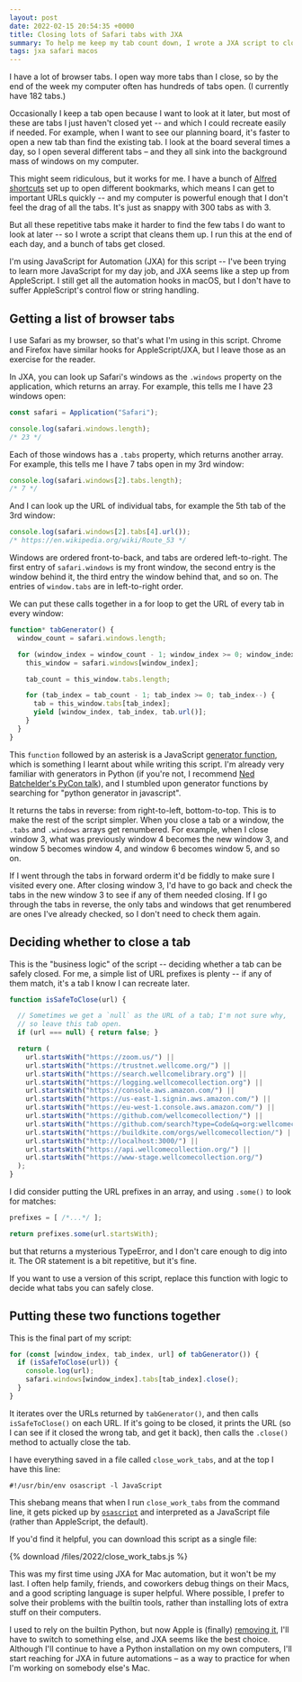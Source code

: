 ```yaml
---
layout: post
date: 2022-02-15 20:54:35 +0000
title: Closing lots of Safari tabs with JXA
summary: To help me keep my tab count down, I wrote a JXA script to close tabs that can easily be recreated.
tags: jxa safari macos
---
```


I have a lot of browser tabs.
I open way more tabs than I close, so by the end of the week my computer often has hundreds of tabs open.
(I currently have 182 tabs.)

Occasionally I keep a tab open because I want to look at it later, but most of these are tabs I just haven't closed yet -- and which I could recreate easily if needed.
For example, when I want to see our planning board, it's faster to open a new tab than find the existing tab.
I look at the board several times a day, so I open several different tabs – and they all sink into the background mass of windows on my computer.

This might seem ridiculous, but it works for me.
I have a bunch of [Alfred shortcuts](https://www.alfredapp.com) set up to open different bookmarks, which means I can get to important URLs quickly -- and my computer is powerful enough that I don't feel the drag of all the tabs.
It's just as snappy with 300 tabs as with 3.

But all these repetitive tabs make it harder to find the few tabs I do want to look at later -- so I wrote a script that cleans them up.
I run this at the end of each day, and a bunch of tabs get closed.

I'm using JavaScript for Automation (JXA) for this script -- I've been trying to learn more JavaScript for my day job, and JXA seems like a step up from AppleScript.
I still get all the automation hooks in macOS, but I don't have to suffer AppleScript's control flow or string handling.

[osascript]: https://ss64.com/osx/osascript.html


## Getting a list of browser tabs

I use Safari as my browser, so that's what I'm using in this script.
Chrome and Firefox have similar hooks for AppleScript/JXA, but I leave those as an exercise for the reader.

In JXA, you can look up Safari's windows as the `.windows` property on the application, which returns an array.
For example, this tells me I have 23 windows open:

```javascript
const safari = Application("Safari");

console.log(safari.windows.length);
/* 23 */
```

Each of those windows has a `.tabs` property, which returns another array.
For example, this tells me I have 7 tabs open in my 3rd window:

```javascript
console.log(safari.windows[2].tabs.length);
/* 7 */
```

And I can look up the URL of individual tabs, for example the 5th tab of the 3rd window:

```javascript
console.log(safari.windows[2].tabs[4].url());
/* https://en.wikipedia.org/wiki/Route_53 */
```

Windows are ordered front-to-back, and tabs are ordered left-to-right.
The first entry of `safari.windows` is my front window, the second entry is the window behind it, the third entry the window behind that, and so on.
The entries of `window.tabs` are in left-to-right order.

We can put these calls together in a for loop to get the URL of every tab in every window:

```javascript
function* tabGenerator() {
  window_count = safari.windows.length;

  for (window_index = window_count - 1; window_index >= 0; window_index--) {
    this_window = safari.windows[window_index];

    tab_count = this_window.tabs.length;

    for (tab_index = tab_count - 1; tab_index >= 0; tab_index--) {
      tab = this_window.tabs[tab_index];
      yield [window_index, tab_index, tab.url()];
    }
  }
}
```

This `function` followed by an asterisk is a JavaScript [generator function], which is something I learnt about while writing this script.
I'm already very familiar with generators in Python (if you're not, I recommend [Ned Batchelder's PyCon talk][nedbat]), and I stumbled upon generator functions by searching for "python generator in javascript".

It returns the tabs in reverse: from right-to-left, bottom-to-top.
This is to make the rest of the script simpler.
When you close a tab or a window, the `.tabs` and `.windows` arrays get renumbered.
For example, when I close window 3, what was previously window 4 becomes the new window 3, and window 5 becomes window 4, and window 6 becomes window 5, and so on.

If I went through the tabs in forward orderm it'd be fiddly to make sure I visited every one.
After closing window 3, I'd have to go back and check the tabs in the new window 3 to see if any of them needed closing.
If I go through the tabs in reverse, the only tabs and windows that get renumbered are ones I've already checked, so I don't need to check them again.

[generator function]: https://developer.mozilla.org/en-US/docs/Web/JavaScript/Reference/Statements/function*
[nedbat]: https://nedbatchelder.com/text/iter.html



## Deciding whether to close a tab

This is the "business logic" of the script -- deciding whether a tab can be safely closed.
For me, a simple list of URL prefixes is plenty -- if any of them match, it's a tab I know I can recreate later.

```javascript
function isSafeToClose(url) {

  // Sometimes we get a `null` as the URL of a tab; I'm not sure why,
  // so leave this tab open.
  if (url === null) { return false; }

  return (
    url.startsWith("https://zoom.us/") ||
    url.startsWith("https://trustnet.wellcome.org/") ||
    url.startsWith("https://search.wellcomelibrary.org") ||
    url.startsWith("https://logging.wellcomecollection.org") ||
    url.startsWith("https://console.aws.amazon.com/") ||
    url.startsWith("https://us-east-1.signin.aws.amazon.com/") ||
    url.startsWith("https://eu-west-1.console.aws.amazon.com/") ||
    url.startsWith("https://github.com/wellcomecollection/") ||
    url.startsWith("https://github.com/search?type=Code&q=org:wellcomecollection") ||
    url.startsWith("https://buildkite.com/orgs/wellcomecollection/") ||
    url.startsWith("http://localhost:3000/") ||
    url.startsWith("https://api.wellcomecollection.org/") ||
    url.startsWith("https://www-stage.wellcomecollection.org/")
  );
}
```

I did consider putting the URL prefixes in an array, and using `.some()` to look for matches:

```javascript
prefixes = [ /*...*/ ];

return prefixes.some(url.startsWith);
```

but that returns a mysterious TypeError, and I don't care enough to dig into it.
The OR statement is a bit repetitive, but it's fine.

If you want to use a version of this script, replace this function with logic to decide what tabs you can safely close.



## Putting these two functions together

This is the final part of my script:

```javascript
for (const [window_index, tab_index, url] of tabGenerator()) {
  if (isSafeToClose(url)) {
    console.log(url);
    safari.windows[window_index].tabs[tab_index].close();
  }
}
```

It iterates over the URLs returned by `tabGenerator()`, and then calls `isSafeToClose()` on each URL.
If it's going to be closed, it prints the URL (so I can see if it closed the wrong tab, and get it back), then calls the `.close()` method to actually close the tab.

I have everything saved in a file called `close_work_tabs`, and at the top I have this line:

```
#!/usr/bin/env osascript -l JavaScript
```

This shebang means that when I run `close_work_tabs` from the command line, it gets picked up by [`osascript`](https://ss64.com/osx/osascript.html) and interpreted as a JavaScript file (rather than AppleScript, the default).

If you'd find it helpful, you can download this script as a single file:

{% download /files/2022/close_work_tabs.js %}

This was my first time using JXA for Mac automation, but it won't be my last.
I often help family, friends, and coworkers debug things on their Macs, and a good scripting language is super helpful.
Where possible, I prefer to solve their problems with the builtin tools, rather than installing lots of extra stuff on their computers.

I used to rely on the builtin Python, but now Apple is (finally) [removing it][python], I'll have to switch to something else, and JXA seems like the best choice.
Although I'll continue to have a Python installation on my own computers, I'll start reaching for JXA in future automations – as a way to practice for when I'm working on somebody else's Mac.

[python]: https://developer.apple.com/documentation/macos-release-notes/macos-12_3-release-notes#Python
